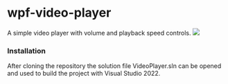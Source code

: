 # wpf-video-player

A simple video player with volume and playback speed controls.
![](https://raw.githubusercontent.com/ZuzannaWojtowicz/test/main/screen.PNG "")

### Installation
After cloning the repository the solution file VideoPlayer.sln can be opened and used to build the project with Visual Studio 2022.